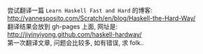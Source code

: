 
尝试翻译一篇 `Learn Haskell Fast and Hard` 的博客:  
<http://yannesposito.com/Scratch/en/blog/Haskell-the-Hard-Way/>  
翻译结果会放到 gh-pages 上面, 网址是:  
<http://jiyinyiyong.github.com/haskell-hardway/>  
第一次翻译文章, 问题会比较多, 如有错误, 求 folk..
